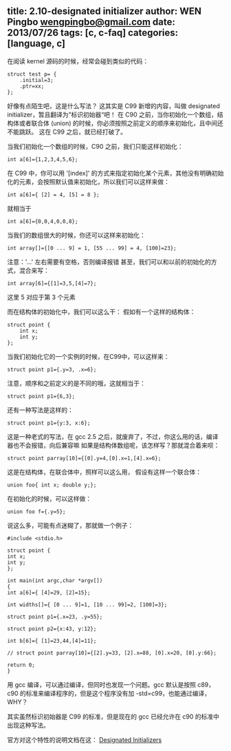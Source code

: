 title: 2.10-designated initializer
author: WEN Pingbo <wengpingbo@gmail.com>
date: 2013/07/26
tags: [c, c-faq]
categories: [language, c]
---

在阅读 kernel 源码的时候，经常会碰到类似的代码：

```
struct test p= {
	.initial=3;
	.ptr=xx;
};
```

好像有点陌生吧，这是什么写法？
这其实是 C99 新增的内容，叫做 designated initializer，暂且翻译为”标识初始器“吧！
在 C90 之前，当你初始化一个数组，结构体或者联合体 (union) 的时候，你必须按照之前定义的顺序来初始化，且中间还不能跳跃。
这在 C99 之后，就已经打破了。

当我们初始化一个数组的时候，C90 之前，我们只能这样初始化：

```
int a[6]={1,2,3,4,5,6};
```

在 C99 中，你可以用 '[index]' 的方式来指定初始化某个元素，其他没有明确初始化的元素，会按照默认值来初始化，所以我们可以这样来做：

```
int a[6]={ [2] = 4, [5] = 8 };
```

就相当于

```
int a[6]={0,0,4,0,0,8};
```

当我们的数组很大的时候，你还可以这样来初始化：

```
int array[]={[0 ... 9] = 1, [55 ... 99] = 4, [100]=23};
```

注意：'...' 左右需要有空格，否则编译报错
甚至，我们可以和以前的初始化的方式，混合来写：

```
int array[6]={[1]=3,5,[4]=7};
```

这里 5 对应于第 3 个元素

而在结构体的初始化中，我们可以这么干：
假如有一个这样的结构体：

```
struct point {
	int x;
	int y;
};
```

当我们初始化它的一个实例的时候，在C99中，可以这样来：

```
struct point p1={.y=3, .x=6};
```

注意，顺序和之前定义的是不同的哦，这就相当于：

```
struct point p1={6,3};
```

还有一种写法是这样的：

```
struct point p1={y:3, x:6};
```

这是一种老式的写法，在 gcc 2.5 之后，就废弃了，不过，你这么用的话，编译器也不会报错，向后兼容嘛
如果是结构体数组呢，该怎样写？那就混合着来呗：

```
struct point parray[10]={[0].y=4,[0].x=1,[4].x=6};
```

这是在结构体，在联合体中，照样可以这么用，
假设有这样一个联合体：

```
union foo{ int x; double y;};
```

在初始化的时候，可以这样做：

```
union foo f={.y=5};
```

说这么多，可能有点迷糊了，那就做一个例子：

```
#include <stdio.h>

struct point {
int x;
int y;
};

int main(int argc,char *argv[])
{
int a[6]={ [4]=29, [2]=15};

int widths[]={ [0 ... 9]=1, [10 ... 99]=2, [100]=3};

struct point p1={.x=23, .y=55};

struct point p2={x:43, y:12};

int b[6]={ [1]=23,44,[4]=11};

// struct point parray[10]={[2].y=33, [2].x=88, [0].x=20, [0].y:66};

return 0;
}
```

用 gcc 编译，可以通过编译，但同时也发现一个问题。gcc 默认是按照 c89，c90 的标准来编译程序的，但是这个程序没有加 -std=c99，也能通过编译，WHY？

其实虽然标识初始器是 C99 的标准，但是现在的 gcc 已经允许在 c90 的标准中出现这种写法。

官方对这个特性的说明文档在这： [Designated Initializers](http://gcc.gnu.org/onlinedocs/gcc/Designated-Inits.html)
